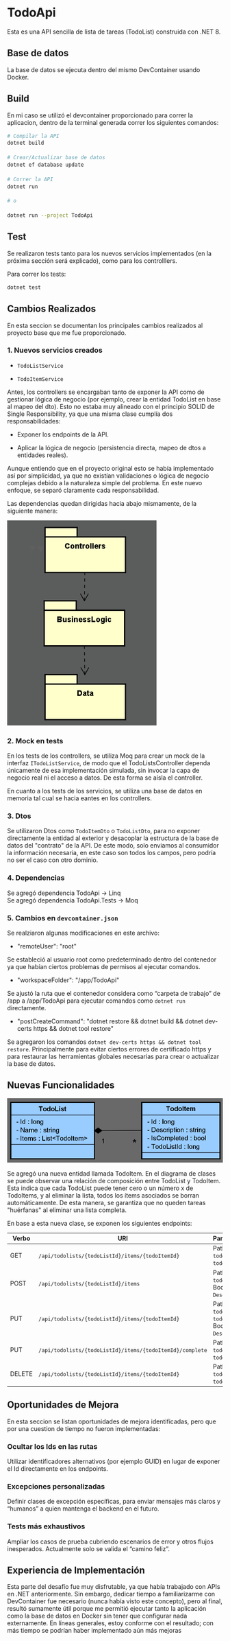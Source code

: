 # TodoApi

Esta es una API sencilla de lista de tareas (TodoList) construida con .NET 8. 

## Base de datos

La base de datos se ejecuta dentro del mismo DevContainer usando Docker.

## Build

En mi caso se utilizó el devcontainer proporcionado para correr la aplicacion, dentro de la terminal generada correr los siguientes comandos:

```bash
# Compilar la API
dotnet build

# Crear/Actualizar base de datos
dotnet ef database update

# Correr la API
dotnet run

# o

dotnet run --project TodoApi
```

## Test

Se realizaron tests tanto para los nuevos servicios implementados (en la próxima sección será explicado), como para los controlllers.

Para correr los tests:

```bash
dotnet test
```

## Cambios Realizados

En esta seccion se documentan los principales cambios realizados al proyecto base que me fue proporcionado.

### 1. Nuevos servicios creados

- `TodoListService`

- `TodoItemService`

Antes, los controllers se encargaban tanto de exponer la API como de gestionar lógica de negocio (por ejemplo, crear la entidad TodoList en base al mapeo del dto). Esto no estaba muy alineado con el principio SOLID de Single Responsibility, ya que una misma clase cumplía dos responsabilidades:

- Exponer los endpoints de la API.

- Aplicar la lógica de negocio (persistencia directa, mapeo de dtos a entidades reales).

Aunque entiendo que en el proyecto original esto se había implementado así por simplicidad, ya que no existían validaciones o lógica de negocio complejas debido a la naturaleza simple del problema. En este nuevo enfoque, se separó claramente cada responsabilidad. 

Las dependencias quedan dirigidas hacia abajo mismamente, de la siguiente manera:

![Diagrama de paquetes](./documentacion/paquetes.png)

### 2. Mock en tests

En los tests de los controllers, se utiliza Moq para crear un mock de la interfaz `ITodoListService`, de modo que el TodoListsController dependa únicamente de esa implementación simulada, sin invocar la capa de negocio real ni el acceso a datos. De esta forma se aísla el controller.

En cuanto a los tests de los servicios, se utiliza una base de datos en memoria tal cual se hacia eantes en los controllers.

### 3. Dtos

Se utilizaron Dtos como `TodoItemDto` o `TodoListDto`, para no exponer directamente la entidad al exterior y desacoplar la estructura de la base de datos del "contrato" de la API. De este modo, solo enviamos al consumidor la información necesaria, en este caso son todos los campos, pero podría no ser el caso con otro dominio.

### 4. Dependencias

Se agregó dependencia TodoApi -> Linq   
Se agregó dependencia TodoApi.Tests -> Moq

### 5. Cambios en `devcontainer.json`

Se realziaron algunas modificaciones en este archivo:

- "remoteUser": "root"  

Se estableció al usuario root como predeterminado dentro del contenedor ya que habían ciertos problemas de permisos al ejecutar comandos.

- "workspaceFolder": "/app/TodoApi"

Se ajustó la ruta que el contenedor considera como “carpeta de trabajo” de /app a /app/TodoApi para ejecutar comandos como `dotnet run` directamente.

- "postCreateCommand": "dotnet restore && dotnet build && dotnet dev-certs https && dotnet tool restore"

Se agregaron los comandos `dotnet dev-certs https && dotnet tool restore`. Principalmente para evitar ciertos errores de certificado https y para restaurar las herramientas globales necesarias para crear o actualizar la base de datos.

## Nuevas Funcionalidades

![Diagrama de clases](./documentacion/clases.png)

Se agregó una nueva entidad llamada TodoItem. En el diagrama de clases se puede observar una relación de composición entre TodoList y TodoItem. Esta indica que cada TodoList puede tener cero o un número x de TodoItems, y al eliminar la lista, todos los ítems asociados se borran automáticamente. De esta manera, se garantiza que no queden tareas "huérfanas" al eliminar una lista completa.

En base a esta nueva clase, se exponen los siguientes endpoints:

| Verbo  | URI                                                      | Parámetros                                | Responses          | 
|--------|----------------------------------------------------------|-------------------------------------------|--------------------|
| GET    | `/api/todolists/{todoListId}/items/{todoItemId}`         | Path: `todoListId`, `todoItemId`          | 200, 404 500       |
| POST   | `/api/todolists/{todoListId}/items`                      | Path: `todoListId`; Body: `Description`| 201, 404, 500      |
| PUT    | `/api/todolists/{todoListId}/items/{todoItemId}`         | Path: `todoListId`, `todoItemId`; Body: `Description` | 200, 404, 500 |
| PUT    | `/api/todolists/{todoListId}/items/{todoItemId}/complete`| Path: `todoListId`, `todoItemId`          | 204, 404, 500      |
| DELETE | `/api/todolists/{todoListId}/items/{todoItemId}`         | Path: `todoListId`, `todoItemId`          | 204, 404, 500      |


## Oportunidades de Mejora

En esta seccion se listan oportunidades de mejora identificadas, pero que por una cuestion de tiempo no fueron implementadas:

### Ocultar los Ids en las rutas
Utilizar identificadores alternativos (por ejemplo GUID) en lugar de exponer el Id directamente en los endpoints.

### Excepciones personalizadas
Definir clases de excepción específicas, para enviar mensajes más claros y “humanos” a quien mantenga el backend en el futuro.

### Tests más exhaustivos
Ampliar los casos de prueba cubriendo escenarios de error y otros flujos inesperados. Actualmente solo se valida el “camino feliz”.

## Experiencia de Implementación

Esta parte del desafío fue muy disfrutable, ya que había trabajado con APIs en .NET anteriormente. Sin embargo, dedicar tiempo a familiarizarme con DevContainer fue necesario (nunca había visto este concepto), pero al final, resultó sumamente útil porque me permitió ejecutar tanto la aplicación como la base de datos en Docker sin tener que configurar nada externamente. En líneas generales, estoy conforme con el resultado; con más tiempo se podrían haber implementado aún más mejoras
